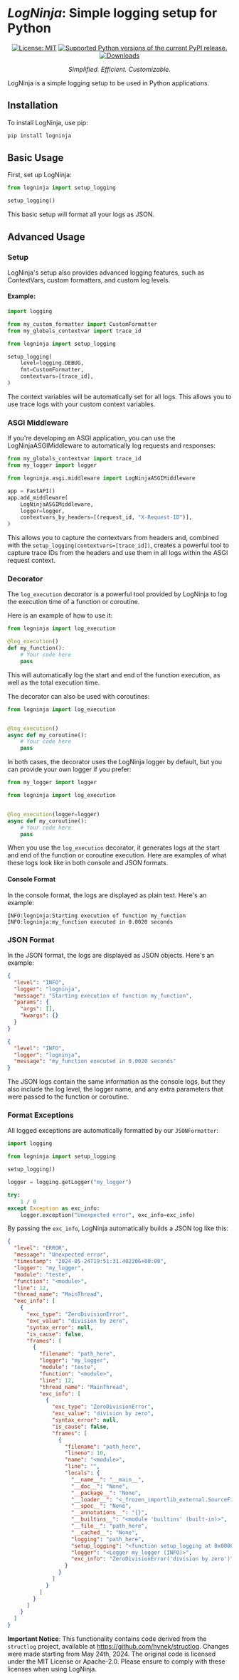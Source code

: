 # *LogNinja*: Simple logging setup for Python
<p align="center">
   <a href="https://github.com/ppcantidio/LogNinja/blob/main/LICENSE"><img src="https://img.shields.io/badge/license-MIT-C06524" alt="License: MIT" /></a>
   <a href="https://pypi.org/project/LogNinja/"><img src="https://img.shields.io/badge/python-3.8%20%7C%203.9%20%7C%203.10%20%7C%203.11%20%7C%203.12-blue" alt="Supported Python versions of the current PyPI release." /></a>
   <a href="https://www.pepy.tech/projects/LogNinja"><img src="https://static.pepy.tech/personalized-badge/LogNinja?&units=international_system&left_color=grey&right_color=blue&left_text=downloads" alt="Downloads" /></a>
</p>

<p align="center"><em>Simplified. Efficient. Customizable.</em></p>
LogNinja is a simple logging setup to be used in Python applications.

## Installation

To install LogNinja, use pip:
```sh
pip install logninja
```

## Basic Usage
First, set up LogNinja:
```python
from logninja import setup_logging

setup_logging()
```

This basic setup will format all your logs as JSON.

## Advanced Usage
### Setup
LogNinja's setup also provides advanced logging features, such as ContextVars, custom formatters, and custom log levels.
#### Example:
```python
import logging

from my_custom_formatter import CustomFormatter
from my_globals_contextvar import trace_id

from logninja import setup_logging

setup_logging(
    level=logging.DEBUG,
    fmt=CustomFormatter,
    contextvars=[trace_id],
)
```

The context variables will be automatically set for all logs. This allows you to use trace logs with your custom context variables.

### ASGI Middleware
If you're developing an ASGI application, you can use the LogNinjaASGIMiddleware to automatically log requests and responses:
```python
from my_globals_contextvar import trace_id
from my_logger import logger

from logninja.asgi.middleware import LogNinjaASGIMiddleware

app = FastAPI()
app.add_middleware(
    LogNinjaASGIMiddleware,
    logger=logger,
    contextvars_by_headers=[(request_id, "X-Request-ID")],
)
```

This allows you to capture the contextvars from headers and, combined with the `setup_logging(contextvars=[trace_id])`, creates a powerful tool to capture trace IDs from the headers and use them in all logs within the ASGI request context.

### Decorator
The `log_execution` decorator is a powerful tool provided by LogNinja to log the execution time of a function or coroutine.

Here is an example of how to use it:

```python
from logninja import log_execution

@log_execution()
def my_function():
    # Your code here
    pass
```

This will automatically log the start and end of the function execution, as well as the total execution time.

The decorator can also be used with coroutines:
```python
from logninja import log_execution


@log_execution()
async def my_coroutine():
    # Your code here
    pass
```
In both cases, the decorator uses the LogNinja logger by default, but you can provide your own logger if you prefer:
```python
from my_logger import logger

from logninja import log_execution


@log_execution(logger=logger)
async def my_coroutine():
    # Your code here
    pass
```

When you use the `log_execution` decorator, it generates logs at the start and end of the function or coroutine execution. Here are examples of what these logs look like in both console and JSON formats.

#### Console Format
In the console format, the logs are displayed as plain text. Here's an example:

```plaintext
INFO:logninja:Starting execution of function my_function
INFO:logninja:my_function executed in 0.0020 seconds
```

### JSON Format
In the JSON format, the logs are displayed as JSON objects. Here's an example:
```json
{
  "level": "INFO",
  "logger": "logninja",
  "message": "Starting execution of function my_function",
  "params": {
    "args": [],
    "kwargs": {}
  }
}

{
  "level": "INFO",
  "logger": "logninja",
  "message": "my_function executed in 0.0020 seconds"
}
```
The JSON logs contain the same information as the console logs, but they also include the log level, the logger name, and any extra parameters that were passed to the function or coroutine.

### Format Exceptions
All logged exceptions are automatically formatted by our `JSONFormatter`:
```python
import logging

from logninja import setup_logging

setup_logging()

logger = logging.getLogger("my_logger")

try:
    1 / 0
except Exception as exc_info:
    logger.exception("Unexpected error", exc_info=exc_info)
```
By passing the `exc_info`, LogNinja automatically builds a JSON log like this:

```json
{
  "level": "ERROR",
  "message": "Unexpected error",
  "timestamp": "2024-05-24T19:51:31.402206+00:00",
  "logger": "my_logger",
  "module": "teste",
  "function": "<module>",
  "line": 12,
  "thread_name": "MainThread",
  "exc_info": [
    {
      "exc_type": "ZeroDivisionError",
      "exc_value": "division by zero",
      "syntax_error": null,
      "is_cause": false,
      "frames": [
        {
          "filename": "path_here",
          "logger": "my_logger",
          "module": "teste",
          "function": "<module>",
          "line": 12,
          "thread_name": "MainThread",
          "exc_info": [
            {
              "exc_type": "ZeroDivisionError",
              "exc_value": "division by zero",
              "syntax_error": null,
              "is_cause": false,
              "frames": [
                {
                  "filename": "path_here",
                  "lineno": 10,
                  "name": "<module>",
                  "line": "",
                  "locals": {
                    "__name__": "__main__",
                    "__doc__": "None",
                    "__package__": "None",
                    "__loader__": "<_frozen_importlib_external.SourceFileLoader object at 0x000001FDA90251D0>",
                    "__spec__": "None",
                    "__annotations__": "{}",
                    "__builtins__": "<module 'builtins' (built-in)>",
                    "__file__": "path_here",
                    "__cached__": "None",
                    "logging": "path_here",
                    "setup_logging": "<function setup_logging at 0x000001FDA91BA7A0>",
                    "logger": "<Logger my_logger (INFO)>",
                    "exc_info": "ZeroDivisionError('division by zero')"
                  }
                }
              ]
            }
          ]
        }
      ]
    }
  ]
}
```
**Important Notice**: This functionality contains code derived from the `structlog` project, available at https://github.com/hynek/structlog. Changes were made starting from May 24th, 2024. The original code is licensed under the MIT License or Apache-2.0. Please ensure to comply with these licenses when using LogNinja.
